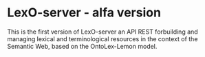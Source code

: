 # LexO-server - alfa version

This is the first version of LexO-server an API REST forbuilding and managing lexical and terminological resources in the context of the Semantic Web, based on the OntoLex-Lemon model.

